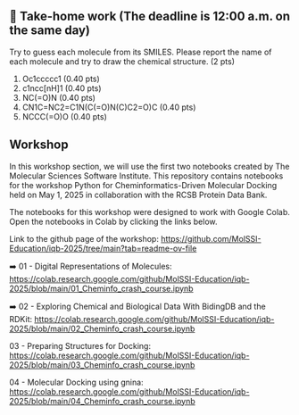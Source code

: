 ## 📝 Take-home work (The deadline is 12:00 a.m. on the same day)

Try to guess each molecule from its SMILES. Please report the name of each molecule and try to draw the chemical structure. (2 pts)

1) Oc1ccccc1 (0.40 pts)
2) c1ncc[nH]1 (0.40 pts)
3) NC(=O)N (0.40 pts)
4) CN1C=NC2=C1N(C(=O)N(C)C2=O)C (0.40 pts)
5) NCCC(=O)O (0.40 pts)


## Workshop

In this workshop section, we will use the first two notebooks created by The Molecular Sciences Software Institute. This repository contains notebooks for the workshop Python for Cheminformatics-Driven Molecular Docking held on May 1, 2025 in collaboration with the RCSB Protein Data Bank.

The notebooks for this workshop were designed to work with Google Colab. Open the notebooks in Colab by clicking the links below.

Link to the github page of the workshop: https://github.com/MolSSI-Education/iqb-2025/tree/main?tab=readme-ov-file

➡️ 01 - Digital Representations of Molecules: https://colab.research.google.com/github/MolSSI-Education/iqb-2025/blob/main/01_Cheminfo_crash_course.ipynb

➡️ 02 - Exploring Chemical and Biological Data With BidingDB and the RDKit: https://colab.research.google.com/github/MolSSI-Education/iqb-2025/blob/main/02_Cheminfo_crash_course.ipynb

03 - Preparing Structures for Docking: https://colab.research.google.com/github/MolSSI-Education/iqb-2025/blob/main/03_Cheminfo_crash_course.ipynb

04 - Molecular Docking using gnina: https://colab.research.google.com/github/MolSSI-Education/iqb-2025/blob/main/04_Cheminfo_crash_course.ipynb
